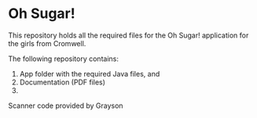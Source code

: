 # Oh Sugar!

This repository holds all the required files for the Oh Sugar! application for the girls from Cromwell.

The following repository contains:

1. App folder with the required Java files, and
2. Documentation (PDF files)
3. 

Scanner code provided by Grayson